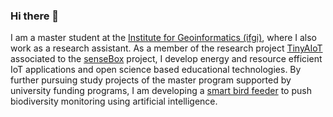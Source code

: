### Hi there 👋

I am a master student at the [Institute for Geoinformatics (ifgi)](https://www.uni-muenster.de/Geoinformatics/en/index.html), where I also work as a research assistant. As a member of the research project [TinyAIoT](https://sensebox.de/de/research-tinyaiot) associated to the [senseBox](https://github.com/sensebox) project, I develop energy and resource efficient IoT applications and open science based educational technologies. By further pursuing study projects of the master program supported by university funding programs, I am developing a [smart bird feeder]([https://github.com/CountYourBirds](https://github.com/Birdiary)) to push biodiversity monitoring using artificial intelligence. 

<!--
**tnier01/tnier01** is a ✨ _special_ ✨ repository because its `README.md` (this file) appears on your GitHub profile.

Here are some ideas to get you started:

- 🔭 I’m currently working on ...
- 🌱 I’m currently learning ...
- 👯 I’m looking to collaborate on ...
- 🤔 I’m looking for help with ...
- 💬 Ask me about ...
- 📫 How to reach me: ...
- 😄 Pronouns: ...
- ⚡ Fun fact: ...
-->
